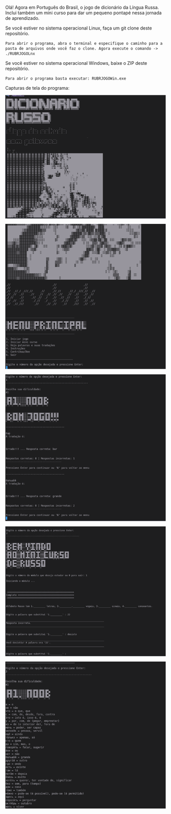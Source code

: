  Olá! Agora em Português do Brasil, o jogo de dicionário da Língua Russa. Inclui também um mini curso para dar um pequeno pontapé
nessa jornada de aprendizado.

Se você estiver no sistema operacional Linux, faça um git clone deste repositório.

    Para abrir o programa, abra o terminal e especifique o caminho para a pasta de arquivos onde você faz o clone. Agora execute o comando -> ./RUBRJOGOLnx

Se você estiver no sistema operacional Windows, baixe o ZIP deste repositório.

    Para abrir o programa basta executar: RUBRJOGOWin.exe

Capturas de tela do programa:

![01](Screenshots/Screen01.png)


![02](Screenshots/Screen02.png)


![03](Screenshots/Screen03.png)


![04](Screenshots/Screen04.png)


![05](Screenshots/Screen05.png)
